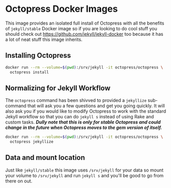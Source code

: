 # Octopress Docker Images

This image provides an isolated full install of Octopress with all the benefits of `jekyll/stable` Docker image so if you are looking to do cool stuff you should check out https://github.com/jekyll/jekyll-docker too because it has a lot of neat stuff this image inherits.

## Installing Octopress

```sh
docker run --rm --volume=$(pwd):/srv/jekyll -it octopress/octopress \
  octopress install
```

## Normalizing for Jekyll Workflow

The `octopress` command has been shivved to provided a `jekyllize` sub-command that will ask you a few questions and get you going quickly.  It will also ask you if you would like to modify Octopress to work with the standard Jekyll workflow so that you can do `jekyll s` instead of using Rake and custom tasks.  ***Dully note that this is only for stable Octopress and could change in the future when Octopress moves to the gem version of itself.***

```sh
docker run --rm --volume=$(pwd):/srv/jekyll -it octopress/octopress \
  octopress jekyllize
```


## Data and mount location

Just like `jekyll/stable` this image uses `/srv/jekyll` for your data
so mount your volume to `/srv/jekyll` and run `jekyll s` and you'll be good to go from there on out.
